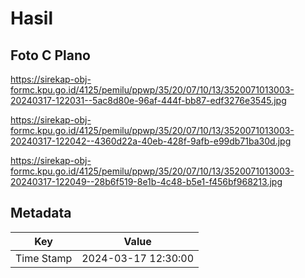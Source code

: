 # Hasil

## Foto C Plano

https://sirekap-obj-formc.kpu.go.id/4125/pemilu/ppwp/35/20/07/10/13/3520071013003-20240317-122031--5ac8d80e-96af-444f-bb87-edf3276e3545.jpg

https://sirekap-obj-formc.kpu.go.id/4125/pemilu/ppwp/35/20/07/10/13/3520071013003-20240317-122042--4360d22a-40eb-428f-9afb-e99db71ba30d.jpg

https://sirekap-obj-formc.kpu.go.id/4125/pemilu/ppwp/35/20/07/10/13/3520071013003-20240317-122049--28b6f519-8e1b-4c48-b5e1-f456bf968213.jpg


## Metadata

| Key        | Value               |
| ---------- | ------------------- |
| Time Stamp | 2024-03-17 12:30:00 |



